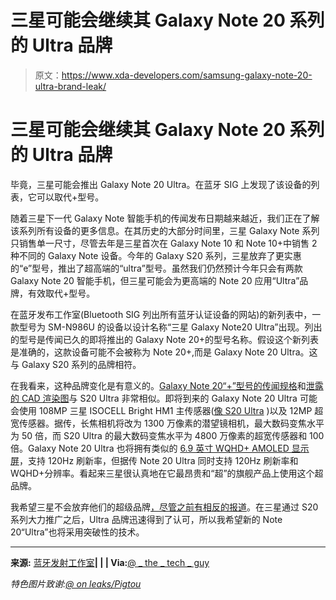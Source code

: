# 三星可能会继续其 Galaxy Note 20 系列的 Ultra 品牌

> 原文：<https://www.xda-developers.com/samsung-galaxy-note-20-ultra-brand-leak/>

# 三星可能会继续其 Galaxy Note 20 系列的 Ultra 品牌

毕竟，三星可能会推出 Galaxy Note 20 Ultra。在蓝牙 SIG 上发现了该设备的列表，它可以取代+型号。

随着三星下一代 Galaxy Note 智能手机的传闻发布日期越来越近，我们正在了解该系列所有设备的更多信息。在其历史的大部分时间里，三星 Galaxy Note 系列只销售单一尺寸，尽管去年是三星首次在 Galaxy Note 10 和 Note 10+中销售 2 种不同的 Galaxy Note 设备。今年的 Galaxy S20 系列，三星放弃了更实惠的“e”型号，推出了超高端的“ultra”型号。虽然我们仍然预计今年只会有两款 Galaxy Note 20 智能手机，但三星可能会为更高端的 Note 20 应用“Ultra”品牌，有效取代+型号。

在蓝牙发布工作室(Bluetooth SIG 列出所有蓝牙认证设备的网站)的新列表中，一款型号为 SM-N986U 的设备以设计名称“三星 Galaxy Note20 Ultra”出现。列出的型号是传闻已久的即将推出的 Galaxy Note 20+的型号名称。假设这个新列表是准确的，这款设备可能不会被称为 Note 20+,而是 Galaxy Note 20 Ultra。这与 Galaxy S20 系列的品牌相符。

在我看来，这种品牌变化是有意义的。[Galaxy Note 20“+”型号的传闻规格](https://www.xda-developers.com/samsung-galaxy-note-20-leaks-detail-design-camera-battery-specs/)和[泄露的 CAD 渲染图](https://www.xda-developers.com/samsung-galaxy-note-20-leaked-renders-massive-6-9-display-s-pen/)与 S20 Ultra 非常相似。即将到来的 Galaxy Note 20 Ultra 可能会使用 108MP 三星 ISOCELL Bright HM1 主传感器([像 S20 Ultra](https://www.xda-developers.com/samsung-galaxy-s20-ultra-108mp-nona-binning-camera/) )以及 12MP 超宽传感器。据传，长焦相机将改为 1300 万像素的潜望镜相机，最大数码变焦水平为 50 倍，而 S20 Ultra 的最大数码变焦水平为 4800 万像素的超宽传感器和 100 倍。Galaxy Note 20 Ultra 也将拥有类似的 [6.9 英寸 WQHD+ AMOLED 显示屏](https://www.xda-developers.com/samsung-galaxy-note-20-leaked-renders-massive-6-9-display-s-pen/)，支持 120Hz 刷新率，但据传 Note 20 Ultra 同时支持 120Hz 刷新率和 WQHD+分辨率。看起来三星很认真地在它最昂贵和“超”的旗舰产品上使用这个超品牌。

我希望三星不会放弃他们的超级品牌[，尽管之前有相反的报道](https://www.xda-developers.com/samsung-galaxy-note-20-120hz-display-variable-refresh-rate/)。在三星通过 S20 系列大力推广之后，Ultra 品牌迅速得到了认可，所以我希望新的 Note 20“Ultra”也将采用突破性的技术。

* * *

**来源:** [蓝牙发射工作室](https://launchstudio.bluetooth.com/ListingDetails/108182)**| | | Via:**[@ _ the _ tech _ guy](https://twitter.com/_the_tech_guy/status/1268157324247457793?s=20)

*特色图片致谢:[@ on leaks/Pigtou](https://pigtou.com/blogs/android/samsung-galaxy-note-20-plus)*